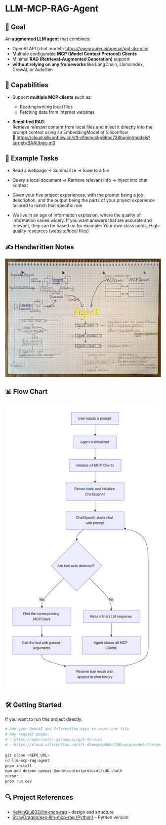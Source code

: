 # LLM-MCP-RAG-Agent

## 🚀 Goal

An **augmented LLM agent** that combines:

- OpenAI API (chat model): https://openrouter.ai/openai/gpt-4o-mini  
- Multiple configurable **MCP (Model Context Protocol) Clients**
- Minimal **RAG (Retrieval-Augmented Generation)** support  
- **without relying on any frameworks** like LangChain, LlamaIndex, CrewAI, or AutoGen

## 🧠 Capabilities

- Support **multiple MCP clients** such as:
  - Reading/writing local files
  - Fetching data from internet websites

- **Simplified RAG**:  
  Retrieve relevant content from local files and inject it directly into the prompt context using an EmbeddingModel of Siliconflow  
  🔗 https://cloud.siliconflow.cn/sft-d1mmgckp6kbc738bugig/models?target=BAAI/bge-m3

## 🧭 Example Tasks

- Read a webpage → Summarize → Save to a file  
- Query a local document → Retrieve relevant info → Inject into chat context
- Given your five project experiences, with the prompt being a job description, and the output being the parts of your project experience tailored to match that specific role

- We live in an age of information explosion, where the quality of information varies widely. If you want answers that are accurate and relevant, they can be based on for example: Your own class notes, High-quality resources (website/local files)

## ✍️ Handwritten Notes

![Handwritten Notes](images/handwritten-note.jpg)

## 📊 Flow Chart

![](images/flowchart.jpg)

## 🛠️ Getting Started

If you want to run this project directly:

```bash
# Add your OpenAI and Siliconflow keys to root/.env file  
# Key request pages:
# - https://openrouter.ai/openai/gpt-4o-mini  
# - https://cloud.siliconflow.cn/sft-d1mmgckp6kbc738bugig/models?target=BAAI/bge-m3

git clone <REPO_URL>
cd llm-mcp-rag-agent
pnpm install
npm add dotenv openai @modelcontextprotocol/sdk chalk
cursor .
pnpm run dev
```

## 🔍 Project References

- [KelvinQiu802/llm-mcp-rag](https://github.com/KelvinQiu802/llm-mcp-rag) – design and structure  
- [StrayDragon/exp-llm-mcp-rag (Python)](https://github.com/StrayDragon/exp-llm-mcp-rag/tree/main) – Python version
